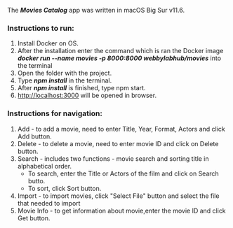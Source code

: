 The **_Movies Catalog_** app was written in macOS Big Sur v11.6.

### Instructions to run:

1. Install Docker on OS.
2. After the installation enter the command which is ran the Docker image **_docker run --name movies -p 8000:8000 webbylabhub/movies_** into the terminal
3. Open the folder with the project.
4. Type **_npm install_** in the terminal.
5. After **_npm install_** is finished, type npm start.
6. <http://localhost:3000> will be opened in browser.

### Instructions for navigation:

1. Add - to add a movie, need to enter Title, Year, Format, Actors and click Add button.
2. Delete - to delete a movie, need to enter movie ID and click on Delete button.
3. Search - includes two functions - movie search and sorting title in alphabetical order.
   - To search, enter the Title or Actors of the film and click on Search butto.
   - To sort, click Sort button.
4. Import - to import movies, click "Select File" button and select the file that needed to import
5. Movie Info - to get information about movie,enter the movie ID and click Get button.
